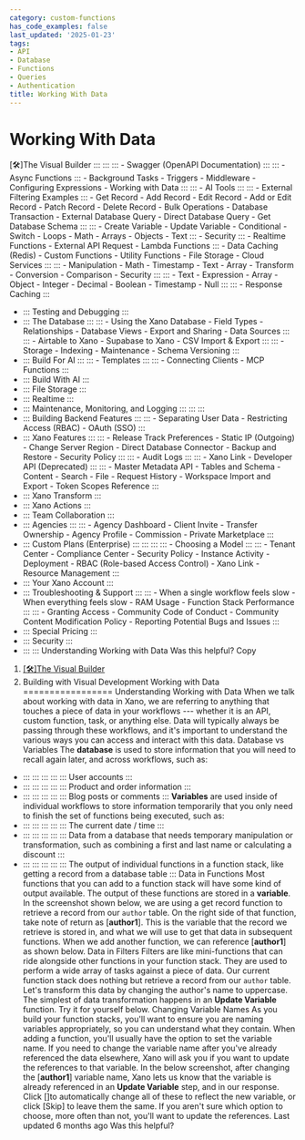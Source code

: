 ```yaml
---
category: custom-functions
has_code_examples: false
last_updated: '2025-01-23'
tags:
- API
- Database
- Functions
- Queries
- Authentication
title: Working With Data
---
```


# Working With Data

[🛠️]The Visual Builder
    :::
        ::: 
            ::: 
            -   Swagger (OpenAPI Documentation)
            :::
            ::: 
            -   Async Functions
            :::
        -   Background Tasks
        -   Triggers
        -   Middleware
        -   Configuring Expressions
        -   Working with Data
        :::
        ::: 
        -   AI Tools
            ::: 
                ::: 
                -   External Filtering Examples
                :::
            -   Get Record
            -   Add Record
            -   Edit Record
            -   Add or Edit Record
            -   Patch Record
            -   Delete Record
            -   Bulk Operations
            -   Database Transaction
            -   External Database Query
            -   Direct Database Query
            -   Get Database Schema
            :::
            ::: 
            -   Create Variable
            -   Update Variable
            -   Conditional
            -   Switch
            -   Loops
            -   Math
            -   Arrays
            -   Objects
            -   Text
            :::
        -   Security
            ::: 
            -   Realtime Functions
            -   External API Request
            -   Lambda Functions
            :::
        -   Data Caching (Redis)
        -   Custom Functions
        -   Utility Functions
        -   File Storage
        -   Cloud Services
        :::
        ::: 
        -   Manipulation
        -   Math
        -   Timestamp
        -   Text
        -   Array
        -   Transform
        -   Conversion
        -   Comparison
        -   Security
        :::
        ::: 
        -   Text
        -   Expression
        -   Array
        -   Object
        -   Integer
        -   Decimal
        -   Boolean
        -   Timestamp
        -   Null
        :::
        ::: 
        -   Response Caching
        :::
-   ::: 
    Testing and Debugging
    :::
-   ::: 
    The Database
    :::
        ::: 
        -   Using the Xano Database
        -   Field Types
        -   Relationships
        -   Database Views
        -   Export and Sharing
        -   Data Sources
        :::
        ::: 
        -   Airtable to Xano
        -   Supabase to Xano
        -   CSV Import & Export
        :::
        ::: 
        -   Storage
        -   Indexing
        -   Maintenance
        -   Schema Versioning
        :::
-   ::: 
    Build For AI
    :::
        ::: 
        -   Templates
        :::
        ::: 
        -   Connecting Clients
        -   MCP Functions
        :::
-   ::: 
    Build With AI
    :::
-   ::: 
    File Storage
    :::
-   ::: 
    Realtime
    :::
-   ::: 
    Maintenance, Monitoring, and Logging
    :::
        ::: 
        :::
-   ::: 
    Building Backend Features
    :::
        ::: 
        -   Separating User Data
        -   Restricting Access (RBAC)
        -   OAuth (SSO)
        :::
-   ::: 
    Xano Features
    :::
        ::: 
        -   Release Track Preferences
        -   Static IP (Outgoing)
        -   Change Server Region
        -   Direct Database Connector
        -   Backup and Restore
        -   Security Policy
        :::
        ::: 
        -   Audit Logs
        :::
        ::: 
        -   Xano Link
        -   Developer API (Deprecated)
        :::
        ::: 
        -   Master Metadata API
        -   Tables and Schema
        -   Content
        -   Search
        -   File
        -   Request History
        -   Workspace Import and Export
        -   Token Scopes Reference
        :::
-   ::: 
    Xano Transform
    :::
-   ::: 
    Xano Actions
    :::
-   ::: 
    Team Collaboration
    :::
-   ::: 
    Agencies
    :::
        ::: 
        -   Agency Dashboard
        -   Client Invite
        -   Transfer Ownership
        -   Agency Profile
        -   Commission
        -   Private Marketplace
        :::
-   ::: 
    Custom Plans (Enterprise)
    :::
        ::: 
            ::: 
                ::: 
                -   Choosing a Model
                :::
            :::
        -   Tenant Center
        -   Compliance Center
        -   Security Policy
        -   Instance Activity
        -   Deployment
        -   RBAC (Role-based Access Control)
        -   Xano Link
        -   Resource Management
        :::
-   ::: 
    Your Xano Account
    :::
-   ::: 
    Troubleshooting & Support
    :::
        ::: 
        -   When a single workflow feels slow
        -   When everything feels slow
        -   RAM Usage
        -   Function Stack Performance
        :::
        ::: 
        -   Granting Access
        -   Community Code of Conduct
        -   Community Content Modification Policy
        -   Reporting Potential Bugs and Issues
        :::
-   ::: 
    Special Pricing
    :::
-   ::: 
    Security
    :::
-   ::: 
    :::
    Understanding Working with Data
Was this helpful?
Copy
1.  [[🛠️]The Visual Builder](../building-with-visual-development.html)
2.  Building with Visual Development
Working with Data 
=================
Understanding Working with Data
When we talk about working with data in Xano, we are referring to anything that touches a piece of data in your workflows --- whether it is an API, custom function, task, or anything else. Data will typically always be passing through these workflows, and it\'s important to understand the various ways you can access and interact with this data.
Database vs Variables
The **database** is used to store information that you will need to recall again later, and across workflows, such as:
-   ::: 
    ::: 
    :::
    :::
    ::: 
    User accounts
    :::
-   ::: 
    ::: 
    :::
    :::
    ::: 
    Product and order information
    :::
-   ::: 
    ::: 
    :::
    :::
    ::: 
    Blog posts or comments
    :::
**Variables** are used inside of individual workflows to store information temporarily that you only need to finish the set of functions being executed, such as:
-   ::: 
    ::: 
    :::
    :::
    ::: 
    The current date / time
    :::
-   ::: 
    ::: 
    :::
    :::
    ::: 
    Data from a database that needs temporary manipulation or transformation, such as combining a first and last name or calculating a discount
    :::
-   ::: 
    ::: 
    :::
    :::
    ::: 
    The output of individual functions in a function stack, like getting a record from a database table
    :::
Data in Functions
Most functions that you can add to a function stack will have some kind of output available. The output of these functions are stored in a **variable**.
In the screenshot shown below, we are using a get record function to retrieve a record from our `author` table. On the right side of that function, take note of return as [**author1**]. This is the variable that the record we retrieve is stored in, and what we will use to get that data in subsequent functions.
When we add another function, we can reference [**author1**] as shown below.
Data in Filters
Filters are like mini-functions that can ride alongside other functions in your function stack. They are used to perform a wide array of tasks against a piece of data.
Our current function stack does nothing but retrieve a record from our `author` table.
Let\'s transform this data by changing the author\'s name to uppercase. The simplest of data transformation happens in an **Update Variable** function. Try it for yourself below.
Changing Variable Names
As you build your function stacks, you\'ll want to ensure you are naming variables appropriately, so you can understand what they contain.
When adding a function, you\'ll usually have the option to set the variable name.
If you need to change the variable name after you\'ve already referenced the data elsewhere, Xano will ask you if you want to update the references to that variable. In the below screenshot, after changing the [**author1**] variable name, Xano lets us know that the variable is already referenced in an **Update Variable** step, and in our response. Click []to automatically change all of these to reflect the new variable, or click [Skip] to leave them the same. If you aren\'t sure which option to choose, more often than not, you\'ll want to update the references.
Last updated 6 months ago
Was this helpful?